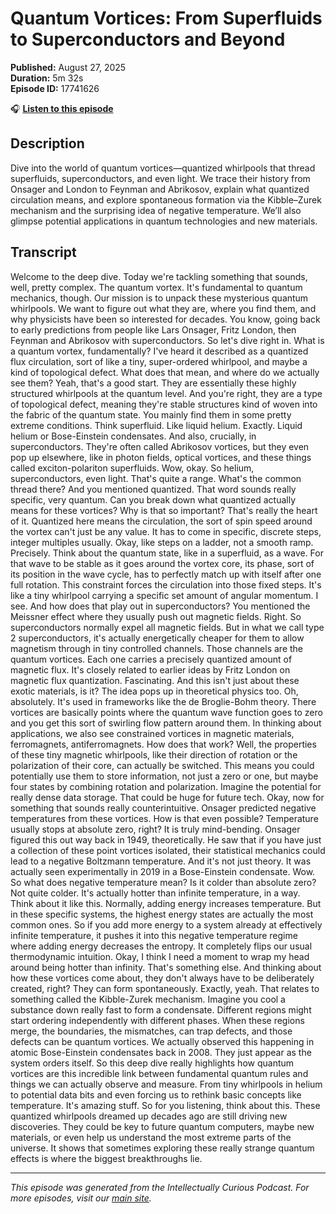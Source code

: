 # Quantum Vortices: From Superfluids to Superconductors and Beyond

**Published:** August 27, 2025  
**Duration:** 5m 32s  
**Episode ID:** 17741626

🎧 **[Listen to this episode](https://intellectuallycurious.buzzsprout.com/2529712/episodes/17741626-quantum-vortices-from-superfluids-to-superconductors-and-beyond)**

## Description

Dive into the world of quantum vortices—quantized whirlpools that thread superfluids, superconductors, and even light. We trace their history from Onsager and London to Feynman and Abrikosov, explain what quantized circulation means, and explore spontaneous formation via the Kibble–Zurek mechanism and the surprising idea of negative temperature. We’ll also glimpse potential applications in quantum technologies and new materials.

## Transcript

Welcome to the deep dive. Today we're tackling something that sounds, well, pretty complex. The quantum vortex. It's fundamental to quantum mechanics, though. Our mission is to unpack these mysterious quantum whirlpools. We want to figure out what they are, where you find them, and why physicists have been so interested for decades. You know, going back to early predictions from people like Lars Onsager, Fritz London, then Feynman and Abrikosov with superconductors. So let's dive right in. What is a quantum vortex, fundamentally? I've heard it described as a quantized flux circulation, sort of like a tiny, super-ordered whirlpool, and maybe a kind of topological defect. What does that mean, and where do we actually see them? Yeah, that's a good start. They are essentially these highly structured whirlpools at the quantum level. And you're right, they are a type of topological defect, meaning they're stable structures kind of woven into the fabric of the quantum state. You mainly find them in some pretty extreme conditions. Think superfluid. Like liquid helium. Exactly. Liquid helium or Bose-Einstein condensates. And also, crucially, in superconductors. They're often called Abrikosov vortices, but they even pop up elsewhere, like in photon fields, optical vortices, and these things called exciton-polariton superfluids. Wow, okay. So helium, superconductors, even light. That's quite a range. What's the common thread there? And you mentioned quantized. That word sounds really specific, very quantum. Can you break down what quantized actually means for these vortices? Why is that so important? That's really the heart of it. Quantized here means the circulation, the sort of spin speed around the vortex can't just be any value. It has to come in specific, discrete steps, integer multiples usually. Okay, like steps on a ladder, not a smooth ramp. Precisely. Think about the quantum state, like in a superfluid, as a wave. For that wave to be stable as it goes around the vortex core, its phase, sort of its position in the wave cycle, has to perfectly match up with itself after one full rotation. This constraint forces the circulation into those fixed steps. It's like a tiny whirlpool carrying a specific set amount of angular momentum. I see. And how does that play out in superconductors? You mentioned the Meissner effect where they usually push out magnetic fields. Right. So superconductors normally expel all magnetic fields. But in what we call type 2 superconductors, it's actually energetically cheaper for them to allow magnetism through in tiny controlled channels. Those channels are the quantum vortices. Each one carries a precisely quantized amount of magnetic flux. It's closely related to earlier ideas by Fritz London on magnetic flux quantization. Fascinating. And this isn't just about these exotic materials, is it? The idea pops up in theoretical physics too. Oh, absolutely. It's used in frameworks like the de Broglie-Bohm theory. There vortices are basically points where the quantum wave function goes to zero and you get this sort of swirling flow pattern around them. In thinking about applications, we also see constrained vortices in magnetic materials, ferromagnets, antiferromagnets. How does that work? Well, the properties of these tiny magnetic whirlpools, like their direction of rotation or the polarization of their core, can actually be switched. This means you could potentially use them to store information, not just a zero or one, but maybe four states by combining rotation and polarization. Imagine the potential for really dense data storage. That could be huge for future tech. Okay, now for something that sounds really counterintuitive. Onsager predicted negative temperatures from these vortices. How is that even possible? Temperature usually stops at absolute zero, right? It is truly mind-bending. Onsager figured this out way back in 1949, theoretically. He saw that if you have just a collection of these point vortices isolated, their statistical mechanics could lead to a negative Boltzmann temperature. And it's not just theory. It was actually seen experimentally in 2019 in a Bose-Einstein condensate. Wow. So what does negative temperature mean? Is it colder than absolute zero? Not quite colder. It's actually hotter than infinite temperature, in a way. Think about it like this. Normally, adding energy increases temperature. But in these specific systems, the highest energy states are actually the most common ones. So if you add more energy to a system already at effectively infinite temperature, it pushes it into this negative temperature regime where adding energy decreases the entropy. It completely flips our usual thermodynamic intuition. Okay, I think I need a moment to wrap my head around being hotter than infinity. That's something else. And thinking about how these vortices come about, they don't always have to be deliberately created, right? They can form spontaneously. Exactly, yeah. That relates to something called the Kibble-Zurek mechanism. Imagine you cool a substance down really fast to form a condensate. Different regions might start ordering independently with different phases. When these regions merge, the boundaries, the mismatches, can trap defects, and those defects can be quantum vortices. We actually observed this happening in atomic Bose-Einstein condensates back in 2008. They just appear as the system orders itself. So this deep dive really highlights how quantum vortices are this incredible link between fundamental quantum rules and things we can actually observe and measure. From tiny whirlpools in helium to potential data bits and even forcing us to rethink basic concepts like temperature. It's amazing stuff. So for you listening, think about this. These quantized whirlpools dreamed up decades ago are still driving new discoveries. They could be key to future quantum computers, maybe new materials, or even help us understand the most extreme parts of the universe. It shows that sometimes exploring these really strange quantum effects is where the biggest breakthroughs lie.

---
*This episode was generated from the Intellectually Curious Podcast. For more episodes, visit our [main site](https://intellectuallycurious.buzzsprout.com).*
